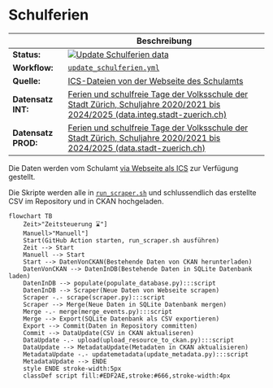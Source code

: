 Schulferien
=============

||Beschreibung|
|---|---|
|**Status:**|[![Update Schulferien data](https://github.com/opendatazurich/opendatazurich.github.io/actions/workflows/update_schulferien.yml/badge.svg)](https://github.com/opendatazurich/opendatazurich.github.io/actions/workflows/update_schulferien.yml)|
|**Workflow:**|[`update_schulferien.yml`](https://github.com/opendatazurich/opendatazurich.github.io/actions/workflows/update_schulferien.yml)|
|**Quelle:**| [ICS-Dateien von der Webseite des Schulamts](https://www.stadt-zuerich.ch/ssd/de/index/volksschule/schulferien.html)
|**Datensatz INT:**|[Ferien und schulfreie Tage der Volksschule der Stadt Zürich, Schuljahre 2020/2021 bis 2024/2025 (data.integ.stadt-zuerich.ch)](https://data.integ.stadt-zuerich.ch/dataset/ssd_schulferien)|
|**Datensatz PROD:**|[Ferien und schulfreie Tage der Volksschule der Stadt Zürich, Schuljahre 2020/2021 bis 2024/2025 (data.stadt-zuerich.ch)](https://data.stadt-zuerich.ch/dataset/ssd_schulferien)|

Die Daten werden vom Schulamt [via Webseite als ICS](https://www.stadt-zuerich.ch/ssd/de/index/volksschule/schulferien.html) zur Verfügung gestellt.

Die Skripte werden alle in [`run_scraper.sh`](https://github.com/opendatazurich/opendatazurich.github.io/blob/master/automation/schulferien/run_scraper.sh) und schlussendlich das erstellte CSV im Repository und in CKAN hochgeladen.

```mermaid
flowchart TB
    Zeit>"Zeitsteuerung ⌛️"]
    Manuell>"Manuell"]
    Start(GitHub Action starten, run_scraper.sh ausführen)
    Zeit --> Start
    Manuell --> Start
    Start --> DatenVonCKAN(Bestehende Daten von CKAN herunterladen)
    DatenVonCKAN --> DatenInDB(Bestehende Daten in SQLite Datenbank laden)
    DatenInDB --> populate(populate_database.py):::script
    DatenInDB --> Scraper(Neue Daten von Webseite scrapen)
    Scraper -.- scrape(scraper.py):::script
    Scraper --> Merge(Neue Daten in SQLite Datenbank mergen)
    Merge -.- merge(merge_events.py):::script
    Merge --> Export(SQLite Datenbank als CSV exportieren)
    Export --> Commit(Daten in Repository committen)
    Commit --> DataUpdate(CSV in CKAN aktualiseren)
    DataUpdate -.- upload(upload_resource_to_ckan.py):::script
    DataUpdate --> MetadataUpdate(Metadaten in CKAN aktualisieren)
    MetadataUpdate -.- updatemetadata(update_metadata.py):::script
    MetadataUpdate --> ENDE
    style ENDE stroke-width:5px
    classDef script fill:#EDF2AE,stroke:#666,stroke-width:4px
```
